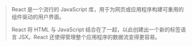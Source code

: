 <!--
 * @Author: kok-s0s
 * @Date: 2021-07-18 14:50:40
 * @LastEditors: kok-s0s
 * @LastEditTime: 2021-07-18 14:51:15
 * @Description: React
-->

> React 是一个流行的 JavaScript 库，用于为网页或应用程序构建可重用的组件驱动的用户界面。
>
> React 将 HTML 与 JavaScript 结合在了一起，以此创建出一个新的标签语言 JSX。React 还使得管理整个应用程序的数据流变得更容易。


